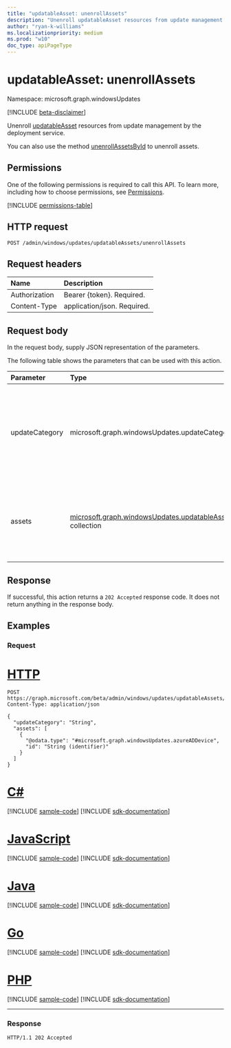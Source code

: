 ```yaml
---
title: "updatableAsset: unenrollAssets"
description: "Unenroll updatableAsset resources from update management by the deployment service."
author: "ryan-k-williams"
ms.localizationpriority: medium
ms.prod: "w10"
doc_type: apiPageType
---
```


# updatableAsset: unenrollAssets
Namespace: microsoft.graph.windowsUpdates

[!INCLUDE [beta-disclaimer](../../includes/beta-disclaimer.md)]

Unenroll [updatableAsset](../resources/windowsupdates-updatableasset.md) resources from update management by the deployment service.

You can also use the method [unenrollAssetsById](windowsupdates-updatableasset-unenrollassetsbyid.md) to unenroll assets.

## Permissions
One of the following permissions is required to call this API. To learn more, including how to choose permissions, see [Permissions](/graph/permissions-reference).

<!-- { "blockType": "permissions", "name": "windowsupdates_updatableasset_unenrollassets" } -->
[!INCLUDE [permissions-table](../includes/permissions/windowsupdates-updatableasset-unenrollassets-permissions.md)]

## HTTP request

<!-- {
  "blockType": "ignored"
}
-->
``` http
POST /admin/windows/updates/updatableAssets/unenrollAssets
```

## Request headers
|Name|Description|
|:---|:---|
|Authorization|Bearer {token}. Required.|
|Content-Type|application/json. Required.|

## Request body
In the request body, supply JSON representation of the parameters.

The following table shows the parameters that can be used with this action.

|Parameter|Type|Description|
|:---|:---|:---|
|updateCategory|microsoft.graph.windowsUpdates.updateCategory|The category of updates for the service to stop managing. Supports a subset of the values for **updateCategory**. Possible values are: `driver`, `feature`, `quality`, `unknownFutureValue`.|
|assets|[microsoft.graph.windowsUpdates.updatableAsset](../resources/windowsupdates-updatableasset.md) collection|List of **updatableAsset** resources to unenroll from update management by the service for the given **updateCategory**.|

## Response

If successful, this action returns a `202 Accepted` response code. It does not return anything in the response body.

## Examples

### Request

# [HTTP](#tab/http)
<!-- {
  "blockType": "request",
  "name": "updatableasset_unenrollassets"
}
-->
``` http
POST https://graph.microsoft.com/beta/admin/windows/updates/updatableAssets/unenrollAssets
Content-Type: application/json

{
  "updateCategory": "String",
  "assets": [
    {
      "@odata.type": "#microsoft.graph.windowsUpdates.azureADDevice",
      "id": "String (identifier)"
    }
  ]
}
```

# [C#](#tab/csharp)
[!INCLUDE [sample-code](../includes/snippets/csharp/updatableasset-unenrollassets-csharp-snippets.md)]
[!INCLUDE [sdk-documentation](../includes/snippets/snippets-sdk-documentation-link.md)]

# [JavaScript](#tab/javascript)
[!INCLUDE [sample-code](../includes/snippets/javascript/updatableasset-unenrollassets-javascript-snippets.md)]
[!INCLUDE [sdk-documentation](../includes/snippets/snippets-sdk-documentation-link.md)]

# [Java](#tab/java)
[!INCLUDE [sample-code](../includes/snippets/java/updatableasset-unenrollassets-java-snippets.md)]
[!INCLUDE [sdk-documentation](../includes/snippets/snippets-sdk-documentation-link.md)]

# [Go](#tab/go)
[!INCLUDE [sample-code](../includes/snippets/go/updatableasset-unenrollassets-go-snippets.md)]
[!INCLUDE [sdk-documentation](../includes/snippets/snippets-sdk-documentation-link.md)]

# [PHP](#tab/php)
[!INCLUDE [sample-code](../includes/snippets/php/updatableasset-unenrollassets-php-snippets.md)]
[!INCLUDE [sdk-documentation](../includes/snippets/snippets-sdk-documentation-link.md)]

---

### Response

<!-- {
  "blockType": "response",
  "truncated": true
}
-->
``` http
HTTP/1.1 202 Accepted
```

